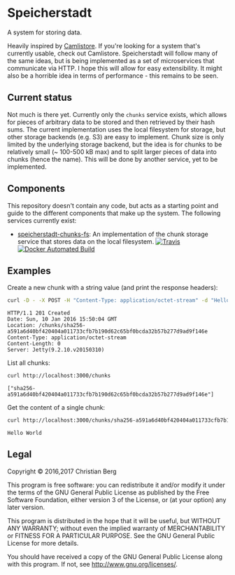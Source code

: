 # Speicherstadt

A system for storing data.

Heavily inspired by [Camlistore][]. If you're looking for a system
that's currently usable, check out Camlistore. Speicherstadt will
follow many of the same ideas, but is being implemented as a set of
microservices that communicate via HTTP. I hope this will allow for
easy extensibility. It might also be a horrible idea in terms of
performance - this remains to be seen.

[Camlistore]: http://camlistore.org/

## Current status

Not much is there yet. Currently only the `chunks` service exists,
which allows for pieces of arbitrary data to be stored and then
retrieved by their hash sums. The current implementation uses the
local filesystem for storage, but other storage backends (e.g. S3) are
easy to implement. Chunk size is only limited by the underlying
storage backend, but the idea is for chunks to be relatively small (~
100-500 kB max) and to split larger pieces of data into chunks (hence
the name). This will be done by another service, yet to be
implemented.

## Components

This repository doesn't contain any code, but acts as a starting point
and guide to the different components that make up the system. The
following services currently exist:

- [speicherstadt-chunks-fs][]: An implementation of the chunk storage
  service that stores data on the local filesystem.
  [![Travis](https://img.shields.io/travis/christianberg/speicherstadt-chunks-fs.svg)](https://travis-ci.org/christianberg/speicherstadt-chunks-fs)
  [![Docker Automated Build](https://img.shields.io/docker/automated/christianberg/speicherstadt-chunks-fs.svg)](https://hub.docker.com/r/christianberg/speicherstadt-chunks-fs/)

[speicherstadt-chunks-fs]: https://github.com/christianberg/speicherstadt-chunks-fs

## Examples

Create a new chunk with a string value (and print the response
headers):

```sh
curl -D - -X POST -H "Content-Type: application/octet-stream" -d "Hello World" http://localhost:3000/chunks
```

```
HTTP/1.1 201 Created
Date: Sun, 10 Jan 2016 15:50:04 GMT
Location: /chunks/sha256-a591a6d40bf420404a011733cfb7b190d62c65bf0bcda32b57b277d9ad9f146e
Content-Type: application/octet-stream
Content-Length: 0
Server: Jetty(9.2.10.v20150310)
```

List all chunks:

```sh
curl http://localhost:3000/chunks
```

```
["sha256-a591a6d40bf420404a011733cfb7b190d62c65bf0bcda32b57b277d9ad9f146e"]
```

Get the content of a single chunk:

```sh
curl http://localhost:3000/chunks/sha256-a591a6d40bf420404a011733cfb7b190d62c65bf0bcda32b57b277d9ad9f146e
```

```
Hello World
```


## Legal

Copyright © 2016,2017 Christian Berg

This program is free software: you can redistribute it and/or modify
it under the terms of the GNU General Public License as published by
the Free Software Foundation, either version 3 of the License, or
(at your option) any later version.

This program is distributed in the hope that it will be useful,
but WITHOUT ANY WARRANTY; without even the implied warranty of
MERCHANTABILITY or FITNESS FOR A PARTICULAR PURPOSE.  See the
GNU General Public License for more details.

You should have received a copy of the GNU General Public License
along with this program.  If not, see <http://www.gnu.org/licenses/>.
